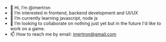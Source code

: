 - 👋 Hi, I’m @imertron
- 👀 I’m interested in frontend, backend development and UI/UX
- 🌱 I’m currently learning javascript, node js
- 💞️ I’m looking to collaborate on nothing just yet but in the future I'd like to work on a game.
- 📫 How to reach me by email: imertron@gmail.com

<!---
imertron/imertron is a ✨ special ✨ repository because its `README.md` (this file) appears on your GitHub profile.
You can click the Preview link to take a look at your changes.
--->

